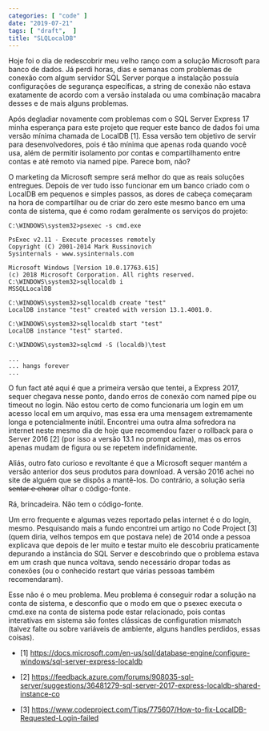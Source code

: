 ```yaml
---
categories: [ "code" ]
date: "2019-07-21"
tags: [ "draft",  ]
title: "SLQLocalDB"
---
```

Hoje foi o dia de redescobrir meu velho ranço com a solução Microsoft
para banco de dados. Já perdi horas, dias e semanas com problemas de
conexão com algum servidor SQL Server porque a instalação possuía
configurações de segurança específicas, a string de conexão não
estava exatamente de acordo com a versão instalada ou uma combinação
macabra desses e de mais alguns problemas.

Após degladiar novamente com problemas com o SQL Server Express 17
minha esperança para este projeto que requer este banco de dados foi
uma versão mínima chamada de LocalDB [1]. Essa versão tem objetivo de
servir para desenvolvedores, pois é tão mínima que apenas roda quando
você usa, além de permitir isolamento por contas e compartilhamento
entre contas e até remoto via named pipe. Parece bom, não?

O marketing da Microsoft sempre será melhor do que as reais soluções
entregues. Depois de ver tudo isso funcionar em um banco criado com o
LocalDB em pequenos e simples passos, as dores de cabeça começaram na
hora de compartilhar ou de criar do zero este mesmo banco em uma conta
de sistema, que é como rodam geralmente os serviços do projeto:

    C:\WINDOWS\system32>psexec -s cmd.exe
    
    PsExec v2.11 - Execute processes remotely
    Copyright (C) 2001-2014 Mark Russinovich
    Sysinternals - www.sysinternals.com
    
    Microsoft Windows [Version 10.0.17763.615]
    (c) 2018 Microsoft Corporation. All rights reserved.
    C:\WINDOWS\system32>sqllocaldb i
    MSSQLLocalDB
    
    C:\WINDOWS\system32>sqllocaldb create "test"
    LocalDB instance "test" created with version 13.1.4001.0.
    
    C:\WINDOWS\system32>sqllocaldb start "test"
    LocalDB instance "test" started.
    
    C:\WINDOWS\system32>sqlcmd -S (localdb)\test

    ...
    ... hangs forever
    ...

O fun fact até aqui é que a primeira versão que tentei, a Express
2017, sequer chegava nesse ponto, dando erros de conexão com named pipe
ou timeout no login. Não estou certo de como funcionaria um login em
um acesso local em um arquivo, mas essa era uma mensagem extremamente
longa e potencialmente inútil. Encontrei uma outra alma sofredora na
internet neste mesmo dia de hoje que recomendou fazer o rollback para o
Server 2016 [2] (por isso a versão 13.1 no prompt acima), mas os erros
apenas mudam de figura ou se repetem indefinidamente.

Aliás, outro fato curioso e revoltante é que a Microsoft sequer
mantém a versão anterior dos seus produtos para download. A versão
2016 achei no site de alguém que se dispôs a mantê-los. Do contrário,
a solução seria ~~sentar e chorar~~ olhar o código-fonte.

Rá, brincadeira. Não tem o código-fonte.

Um erro frequente e algumas vezes reportado pelas internet é o do login,
mesmo. Pesquisando mais a fundo encontrei um artigo no Code Project
[3] (quem diria, velhos tempos em que postava nele) de 2014 onde a
pessoa explicava que depois de ler muito e testar muito ele descobriu
praticamente depurando a instância do SQL Server e descobrindo que o
problema estava em um crash que nunca voltava, sendo necessário dropar
todas as conexões (ou o conhecido restart que várias pessoas também
recomendaram).

Esse não é o meu problema. Meu problema é conseguir rodar a solução
na conta de sistema, e desconfio que o modo em que o psexec executa
o cmd.exe na conta de sistema pode estar relacionado, pois contas
interativas em sistema são fontes clássicas de configuration mismatch
(talvez falte ou sobre variáveis de ambiente, alguns handles perdidos,
essas coisas).

 - [1]
 https://docs.microsoft.com/en-us/sql/database-engine/configure-windows/sql-server-express-localdb
 
 - [2]
 https://feedback.azure.com/forums/908035-sql-server/suggestions/36481279-sql-server-2017-express-localdb-shared-instance-co
 
 - [3]
 https://www.codeproject.com/Tips/775607/How-to-fix-LocalDB-Requested-Login-failed
 
